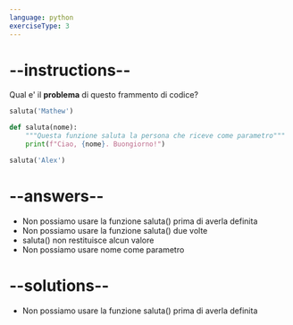```yaml
---
language: python
exerciseType: 3
---
```


# --instructions--

Qual e' il __problema__ di questo frammento di codice?
```python
saluta('Mathew')

def saluta(nome):
    """Questa funzione saluta la persona che riceve come parametro"""
    print(f"Ciao, {nome}. Buongiorno!")

saluta('Alex')
```

# --answers--

- Non possiamo usare la funzione saluta() prima di averla definita
- Non possiamo usare la funzione saluta() due volte
- saluta() non restituisce alcun valore
- Non possiamo usare nome come parametro

# --solutions--

- Non possiamo usare la funzione saluta() prima di averla definita
